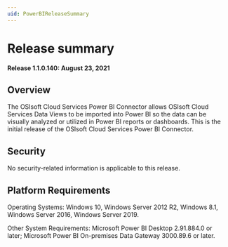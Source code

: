 ```yaml
---
uid: PowerBIReleaseSummary
---
```


# Release summary

**Release 1.1.0.140: August 23, 2021**

## Overview

The OSIsoft Cloud Services Power BI Connector allows OSIsoft Cloud Services Data Views to be imported into Power BI so the data can be visually analyzed or utilized in Power BI reports or dashboards. This is the initial release of the OSIsoft Cloud Services Power BI Connector.

## Security

No security-related information is applicable to this release.

## Platform Requirements

Operating Systems: Windows 10, Windows Server 2012 R2, Windows 8.1, Windows Server 2016, Windows Server 2019.

Other System Requirements: Microsoft Power BI Desktop 2.91.884.0 or later; Microsoft Power BI On-premises Data Gateway 3000.89.6 or later.
